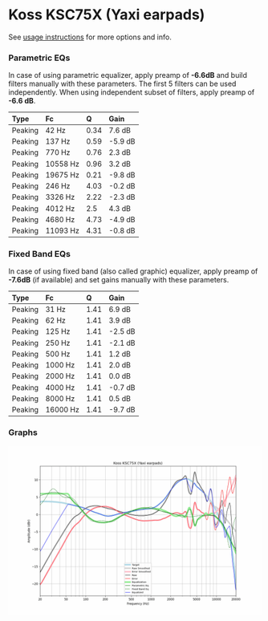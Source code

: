 # Koss KSC75X (Yaxi earpads)
See [usage instructions](https://github.com/jaakkopasanen/AutoEq#usage) for more options and info.

### Parametric EQs
In case of using parametric equalizer, apply preamp of **-6.6dB** and build filters manually
with these parameters. The first 5 filters can be used independently.
When using independent subset of filters, apply preamp of **-6.6 dB**.

| Type    | Fc       |    Q | Gain    |
|:--------|:---------|:-----|:--------|
| Peaking | 42 Hz    | 0.34 | 7.6 dB  |
| Peaking | 137 Hz   | 0.59 | -5.9 dB |
| Peaking | 770 Hz   | 0.76 | 2.3 dB  |
| Peaking | 10558 Hz | 0.96 | 3.2 dB  |
| Peaking | 19675 Hz | 0.21 | -9.8 dB |
| Peaking | 246 Hz   | 4.03 | -0.2 dB |
| Peaking | 3326 Hz  | 2.22 | -2.3 dB |
| Peaking | 4012 Hz  | 2.5  | 4.3 dB  |
| Peaking | 4680 Hz  | 4.73 | -4.9 dB |
| Peaking | 11093 Hz | 4.31 | -0.8 dB |

### Fixed Band EQs
In case of using fixed band (also called graphic) equalizer, apply preamp of **-7.6dB**
(if available) and set gains manually with these parameters.

| Type    | Fc       |    Q | Gain    |
|:--------|:---------|:-----|:--------|
| Peaking | 31 Hz    | 1.41 | 6.9 dB  |
| Peaking | 62 Hz    | 1.41 | 3.9 dB  |
| Peaking | 125 Hz   | 1.41 | -2.5 dB |
| Peaking | 250 Hz   | 1.41 | -2.1 dB |
| Peaking | 500 Hz   | 1.41 | 1.2 dB  |
| Peaking | 1000 Hz  | 1.41 | 2.0 dB  |
| Peaking | 2000 Hz  | 1.41 | 0.0 dB  |
| Peaking | 4000 Hz  | 1.41 | -0.7 dB |
| Peaking | 8000 Hz  | 1.41 | 0.5 dB  |
| Peaking | 16000 Hz | 1.41 | -9.7 dB |

### Graphs
![](./Koss%20KSC75X%20(Yaxi%20earpads).png)